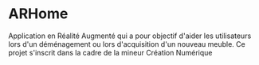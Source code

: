 # ARHome
Application en Réalité Augmenté qui a pour objectif d'aider les utilisateurs lors d'un déménagement ou lors d'acquisition d'un nouveau meuble. Ce projet s'inscrit dans la cadre de la mineur Création Numérique
